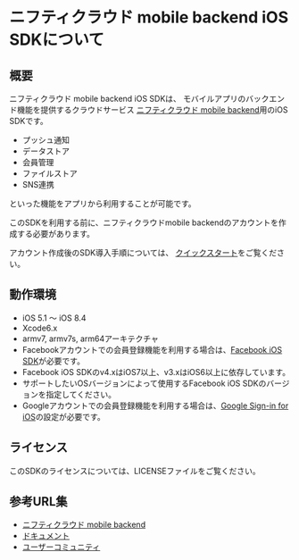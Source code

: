 # ニフティクラウド mobile backend iOS SDKについて

## 概要

ニフティクラウド mobile backend iOS SDKは、
モバイルアプリのバックエンド機能を提供するクラウドサービス
[ニフティクラウド mobile backend](http://mb.cloud.nifty.com)用のiOS SDKです。

- プッシュ通知
- データストア
- 会員管理
- ファイルストア
- SNS連携

といった機能をアプリから利用することが可能です。

このSDKを利用する前に、ニフティクラウドmobile backendのアカウントを作成する必要があります。

アカウント作成後のSDK導入手順については、
[クイックスタート](http://mb.cloud.nifty.com/doc/quickstart_ios.html)をご覧ください。

## 動作環境

- iOS 5.1 〜 iOS 8.4
- Xcode6.x
- armv7, armv7s, arm64アーキテクチャ
- Facebookアカウントでの会員登録機能を利用する場合は、[Facebook iOS SDK](https://developers.facebook.com/docs/ios)が必要です。
 - Facebook iOS SDKのv4.xはiOS7以上、v3.xはiOS6以上に依存しています。
 - サポートしたいOSバージョンによって使用するFacebook iOS SDKのバージョンを指定してください。
- Googleアカウントでの会員登録機能を利用する場合は、[Google Sign-in for iOS](https://developers.google.com/identity/sign-in/ios/)の設定が必要です。


## ライセンス

このSDKのライセンスについては、LICENSEファイルをご覧ください。

## 参考URL集

- [ニフティクラウド mobile backend](http://mb.cloud.nifty.com)
- [ドキュメント](http://mb.cloud.nifty.com/doc)
- [ユーザーコミュニティ](https://github.com/NIFTYCloud-mbaas/UserCommunity)



